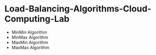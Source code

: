 # Load-Balancing-Algorithms-Cloud-Computing-Lab

- MinMin Algorithm
- MinMax Algorithm
- MaxMin Algorithm
- MaxMax Algorithm
